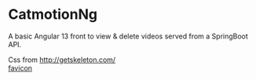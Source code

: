 # CatmotionNg

A basic Angular 13 front to view & delete videos served from a SpringBoot API.

Css from http://getskeleton.com/    
[favicon](https://www.favicon.cc/?action=icon&file_id=422699)
